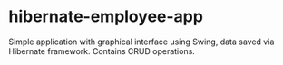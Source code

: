 # hibernate-employee-app
Simple application with graphical interface using Swing, data saved via Hibernate framework. Contains CRUD operations.
